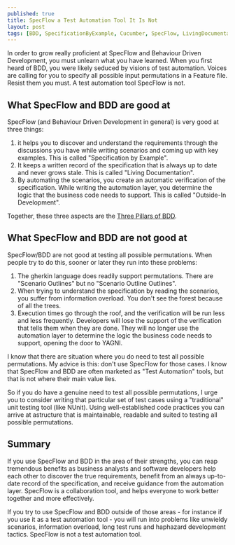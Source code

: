 ```yaml
---
published: true
title: SpecFlow a Test Automation Tool It Is Not
layout: post
tags: [BDD, SpecificationByExample, Cucumber, SpecFlow, LivingDocumentation, OutsideInDevelopment]
---
```

In order to grow really proficient at SpecFlow and Behaviour Driven Development, you must unlearn what you have learned. When you first heard of BDD, you were likely seduced by visions of test automation. Voices are calling for you to specify all possible input permutations in a Feature file. Resist them you must. A test automation tool SpecFlow is not.

<!--more-->

## What SpecFlow and BDD are good at

SpecFlow (and Behaviour Driven Development in general) is very good at three things:

1. it helps you to discover and understand the requirements through the discussions you have while writing scenarios and coming up with key examples. This is called "Specification by Example".
2. It keeps a written record of the specification that is always up to date and never grows stale. This is called "Living Documentation".
3. By automating the scenarios, you create an automatic verification of the specification. While writing the automation layer, you determine the logic that the business code needs to support. This is called "Outside-In Development".

Together, these three aspects are the [Three Pillars of BDD](/2016/06/21/the-three-pillars-of-bdd.html).

## What SpecFlow and BDD are not good at

SpecFlow/BDD are not good at testing all possible permutations. When people try to do this, sooner or later they run into these problems:

1. The gherkin language does readily support permutations. There are "Scenario Outlines" but no "Scenario Outline Outlines".
2. When trying to understand the specification by reading the scenarios, you suffer from information overload. You don't see the forest because of all the trees.
3. Execution times go through the roof, and the verification will be run less and less frequently. Developers will lose the support of the verification that tells them when they are done. They will no longer use the automation layer to determine the logic the business code needs to support, opening the door to YAGNI.

I know that there are situation where you do need to test all possible permutations. My advice is this: don't use SpecFlow for those cases. I know that SpecFlow and BDD are often marketed as "Test Automation" tools, but that is not where their main value lies.

So if you do have a genuine need to test all possible permutations, I urge you to consider writing that particular set of test cases using a "traditional" unit testing tool (like NUnit). Using well-established code practices you can arrive at astructure that is maintainable, readable and suited to testing all possible permutations.

## Summary

If you use SpecFlow and BDD in the area of their strengths, you can reap tremendous benefits as business analysts and software developers help each other to discover the true requirements, benefit from an always up-to-date record of the specification, and receive guidance from the automation layer. SpecFlow is a collaboration tool, and helps everyone to work better together and more effectively.

If you try to use SpecFlow and BDD outside of those areas - for instance if you use it as a test automation tool - you will run into problems like unwieldy scenarios, information overload, long test runs and haphazard development tactics. SpecFlow is not a test automation tool.

